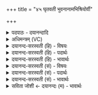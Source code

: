 +++
title = "४५ घृतवती भुवनानामभिश्रियोर्वी"

+++
<details><summary>पदपाठः - दयानन्दादि</summary>

घृ॒तवती॒ इति॑ घृ॒तऽव॑ती। भुव॑नानाम्। अ॒भि॒श्रियेत्य॑भि॒ऽश्रिया॑। उ॒र्वीऽइत्यु॒र्वी। पृ॒थ्वीऽइति॑ पृ॒थ्वी। म॒धु॒दुघे॒ इति॑ मधु॒ऽदुघे॑। सु॒पेश॒सेति॑ सु॒ऽपेश॑सा। द्यावा॑पृथिवीऽइति॒ द्यावा॑पृथि॒वी। वरु॑णस्य। धर्म॑णा। विस्क॑भिते॒ इति॒ विऽस्क॑भिते। अ॒जरे॒ऽइत्य॒जरे॑। भूरि॑रेत॒सेति॒ भूरि॑ऽरेतसा। ४५।
</details>

<details><summary>अधिमन्त्रम् (VC)</summary>

- द्यावापृथिव्यौ देवते
- भरद्वाज ऋषिः
- निचृज्जगती
- निषादः
</details>

<details><summary>दयानन्द-सरस्वती (हि) - विषयः</summary>

फिर उसी विषय को अगले मन्त्र में कहा है ॥
</details>

<details><summary>दयानन्द-सरस्वती (हि) - पदार्थः</summary>

पदार्थान्वयभाषाः -  हे मनुष्यो ! जिस (वरुणस्य) सबसे श्रेष्ठ जगदीश्वर के (धर्मणा) धारण करने रूप सामर्थ्य से (मधुदुघे) जल की पूर्ण करनेवाली (सुपेशसा) सुन्दर रूपयुक्त (पृथ्वी) विस्तारयुक्त (उर्वी) बहुत पदार्थोंवाली (घृतवती) बहुत जल के परिवर्त्तन से युक्त (अजरे) अपने स्वरूप से नाशरहित (भूरिरेतसा) बहुत जलों से युक्त वा अनेक वीर्य वा पराक्रमों की हेतु (भुवनानाम्) लोक-लोकान्तरों की (अभिश्रिया) सब ओर से शोभा करनेवाली (द्यावापृथिवी) सूर्य और भूमि (विष्कभिते) विशेष कर धारण वा दृढ़ किये हैं, उसी को उपासना के योग्य तुम लोग जानो ॥४५ ॥
</details>

<details><summary>दयानन्द-सरस्वती (हि) - भावार्थः</summary>

भावार्थभाषाः -  मनुष्यों को जिस परमेश्वर ने प्रकाशरूप और अप्रकाशरूप दो प्रकार के जगत् को बना और धारण करके पालित किया है, वही सर्वदा उपासना के योग्य है ॥४५ ॥
</details>

<details><summary>दयानन्द-सरस्वती (सं) - विषयः</summary>

पुनस्तमेव विषयमाह ॥
</details>

<details><summary>दयानन्द-सरस्वती (सं) - पदार्थः</summary>

पदार्थान्वयभाषाः -  हे मनुष्याः ! यस्य वरुणस्य परमेश्वरस्य धर्मणा मधुदुघे सुपेशसा पृथ्वी उर्वी घृतवती अजरे भूरिरेतसा भुवनानामभिश्रिया द्यावापृथिवी विष्कभिते, तमेवोपास्यं यूयं विजानीत ॥४५ ॥
</details>

<details><summary>दयानन्द-सरस्वती (सं) - भावार्थः</summary>

भावार्थभाषाः -  मनुष्यैर्येन परमेश्वरेण प्रकाशाऽप्रकाशात्मकं द्विविधं जगन्निर्माय धृत्वा पाल्यते, स एव सर्वदोपासनीयोऽस्ति ॥४५ ॥
</details>

<details><summary>सविता जोशी ← दयानन्दः (म) - भावार्थः</summary>

भावार्थभाषाः -  ज्या परमेश्वराने प्रकाशरूपी व अप्रकाशरूपी असे दोन प्रकारचे जग बनवून व धारण करून त्याचे तो पालन करत आहे. नेहमी माणसांनी त्याचीच उपासना करावी.
</details>